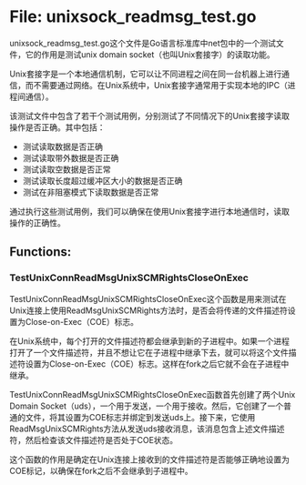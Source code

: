 # File: unixsock_readmsg_test.go

unixsock_readmsg_test.go这个文件是Go语言标准库中net包中的一个测试文件，它的作用是测试unix domain socket（也叫Unix套接字）的读取功能。

Unix套接字是一个本地通信机制，它可以让不同进程之间在同一台机器上进行通信，而不需要通过网络。在Unix系统中，Unix套接字通常用于实现本地的IPC（进程间通信）。

该测试文件中包含了若干个测试用例，分别测试了不同情况下的Unix套接字读取操作是否正确。其中包括：

- 测试读取数据是否正确
- 测试读取带外数据是否正确
- 测试读取空数据是否正常
- 测试读取长度超过缓冲区大小的数据是否正确
- 测试在非阻塞模式下读取数据是否正常

通过执行这些测试用例，我们可以确保在使用Unix套接字进行本地通信时，读取操作的正确性。

## Functions:

### TestUnixConnReadMsgUnixSCMRightsCloseOnExec

TestUnixConnReadMsgUnixSCMRightsCloseOnExec这个函数是用来测试在Unix连接上使用ReadMsgUnixSCMRights方法时，是否会将传递的文件描述符设置为Close-on-Exec（COE）标志。 

在Unix系统中，每个打开的文件描述符都会继承到新的子进程中。如果一个进程打开了一个文件描述符，并且不想让它在子进程中继承下去，就可以将这个文件描述符设置为Close-on-Exec（COE）标志。这样在fork之后它就不会在子进程中继承。

TestUnixConnReadMsgUnixSCMRightsCloseOnExec函数首先创建了两个Unix Domain Socket（uds），一个用于发送，一个用于接收。然后，它创建了一个普通的文件，将其设置为COE标志并绑定到发送uds上。接下来，它使用ReadMsgUnixSCMRights方法从发送uds接收消息，该消息包含上述文件描述符，然后检查该文件描述符是否处于COE状态。

这个函数的作用是确定在Unix连接上接收到的文件描述符是否能够正确地设置为COE标记，以确保在fork之后不会继承到子进程中。



